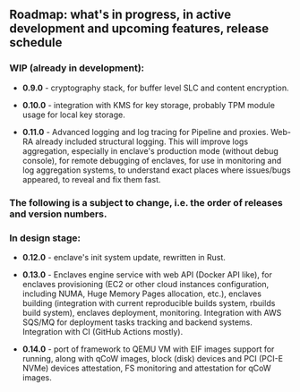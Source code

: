 ## Roadmap: what's in progress, in active development and upcoming features, release schedule

### WIP (already in development):

- **0.9.0** - cryptography stack, for buffer level SLC and content encryption.

- **0.10.0** - integration with KMS for key storage, probably TPM module usage for local key storage.

- **0.11.0** - Advanced logging and log tracing for Pipeline and proxies. Web-RA already included structural logging.
        This will improve logs aggregation, especially in enclave's production mode (without debug console),
        for remote debugging of enclaves, for use in monitoring and log aggregation systems,
        to understand exact places where issues/bugs appeared, to reveal and fix them fast.

### The following is a subject to change, i.e. the order of releases and version numbers.

### In design stage:

- **0.12.0** - enclave's init system update, rewritten in Rust.

- **0.13.0** - Enclaves engine service with web API (Docker API like),
         for enclaves provisioning (EC2 or other cloud instances configuration, including NUMA, Huge Memory Pages allocation, etc.),
         enclaves building (integration with current reproducible builds system, rbuilds build system), enclaves deployment, monitoring.
         Integration with AWS SQS/MQ for deployment tasks tracking and backend systems. Integration with CI (GitHub Actions mostly).

- **0.14.0** - port of framework to QEMU VM with EIF images support for running,
         along with qCoW images, block (disk) devices and PCI (PCI-E NVMe) devices attestation, FS monitoring and attestation for qCoW images.
